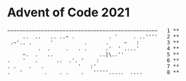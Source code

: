 # Advent of Code 2021

```'
~~~~~~~~~~~~~~~~~~~~~~~~~~~~~~~~~~~~~~~~~~~~~~~~~   1 **
     ..  ..   .. ..~ .           . '     . ..''''   2 **
 .~'.. .      '          .      .     ~   :         3 **
          .  .     .   . .      .'  ' ....'         4 **
     ~.  .   ..               ..|\..''              5 **
.    '   .      ..  .'. '    :                      6 **
. .    .   .           '   :'                       7 **
.   '       .    . .    .   '''''.....  ....        8 **
```
